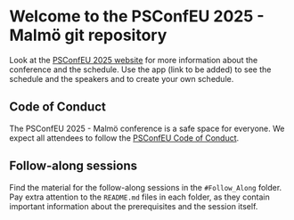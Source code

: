 # Welcome to the PSConfEU 2025 - Malmö git repository

Look at the [PSConfEU 2025 website](https://psconf.eu) for more information about the conference and the schedule.
Use the app (link to be added) to see the schedule and the speakers and to create your own schedule.

## Code of Conduct

The PSConfEU 2025 - Malmö conference is a safe space for everyone. We expect all attendees to follow the
[PSConfEU Code of Conduct](https://psconf.eu/code-of-conduct).

## Follow-along sessions

Find the material for the follow-along sessions in the `#Follow_Along` folder.
Pay extra attention to the `README.md` files in each folder, as they contain important information about the prerequisites and the session itself.
